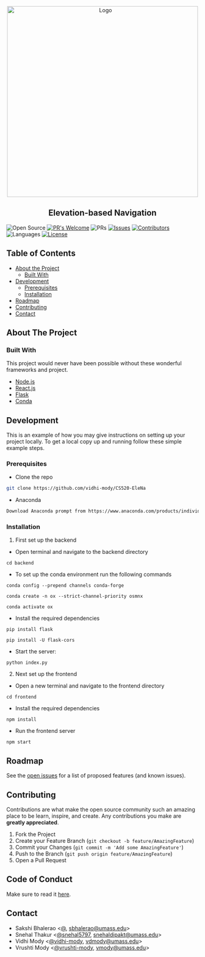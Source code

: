 <!-- PROJECT LOGO -->

<p align="center">
    <img src="https://img.freepik.com/free-vector/mountain-bike-concept-illustration_114360-9361.jpg?w=2000&t=st=1670450169~exp=1670450769~hmac=db8e85125d52ee15e36ff41c61a9bc2bdf8a5fcfa576001157efea25c98e9eea" width="500" alt="Logo">
<p align="center">

<h2 align="center">Elevation-based Navigation</h2>

<p align="center">
</p>

![Open Source](https://badges.frapsoft.com/os/v1/open-source.svg?v=103)
[![PR's Welcome](https://img.shields.io/badge/PRs-welcome-brightgreen.svg?style=flat)](https://github.com/vidhi-mody/CS520-EleNa/pulls)
![PRs](https://img.shields.io/github/issues-pr-closed/vidhi-mody/CS520-EleNa?color=pink)
[![Issues](https://img.shields.io/github/issues-raw/vidhi-mody/CS520-EleNa)](https://github.com/vidhi-mody/CS520-EleNa/issues)
[![Contributors](https://img.shields.io/github/contributors/vidhi-mody/CS520-EleNa?color=red)]()
![Languages](https://img.shields.io/github/languages/count/vidhi-mody/CS520-EleNa?color=orange)
[![License](https://img.shields.io/badge/License-Apache%202.0-blue.svg)](https://opensource.org/licenses/Apache-2.0)

<!-- TABLE OF CONTENTS -->

## Table of Contents

- [About the Project](#about-the-project)
  - [Built With](#built-with)
- [Development](#development)
  - [Prerequisites](#prerequisites)
  - [Installation](#installation)
- [Roadmap](#roadmap)
- [Contributing](#contributing)
- [Contact](#contact)

<!-- ABOUT THE PROJECT -->

## About The Project

<!--
[![Product Name Screen Shot][product-screenshot]](https://example.com)
-->

### Built With

This project would never have been possible without these wonderful frameworks and project.

- [Node.js](https://nodejs.org)
- [React.js](https://reactjs.org/)
- [Flask](https://flask.palletsprojects.com/en/2.2.x/)
- [Conda](https://docs.conda.io/en/latest/)

<!-- GETTING STARTED -->

## Development

This is an example of how you may give instructions on setting up your project locally.
To get a local copy up and running follow these simple example steps.

### Prerequisites

- Clone the repo

```sh
git clone https://github.com/vidhi-mody/CS520-EleNa
```

- Anaconda

```sh
Download Anaconda prompt from https://www.anaconda.com/products/individual
```

### Installation

1. First set up the backend 

- Open terminal and navigate to the backend directory

```
cd backend
```
- To set up the conda environment run the following commands
```
conda config --prepend channels conda-forge
```
```
conda create -n ox --strict-channel-priority osmnx
```
```
conda activate ox
```
- Install the required dependencies
```
pip install flask
```
```
pip install -U flask-cors
```
- Start the server:
```
python index.py
```

2. Next set up the frontend 

- Open a new terminal and navigate to the frontend directory

```
cd frontend
```
- Install the required dependencies

```
npm install
```

- Run the frontend server
```
npm start
```
 

<!-- ROADMAP -->

## Roadmap

See the [open issues](https://github.com/vidhi-mody/CS520-EleNa/issues) for a list of proposed features (and known issues).

<!-- CONTRIBUTING -->

## Contributing

Contributions are what make the open source community such an amazing place to be learn, inspire, and create. Any contributions you make are **greatly appreciated**.

1. Fork the Project
2. Create your Feature Branch (`git checkout -b feature/AmazingFeature`)
3. Commit your Changes (`git commit -m 'Add some AmazingFeature'`)
4. Push to the Branch (`git push origin feature/AmazingFeature`)
5. Open a Pull Request

<!-- CODE OF CONDUCT -->

## Code of Conduct

Make sure to read it [here](CODE_OF_CONDUCT.md).

## Contact

- Sakshi Bhalerao <[@](https://github.com/vidhi-mody),  sbhalerao@umass.edu>
- Snehal Thakur <[@snehal5797](https://github.com/snehal5797),  snehaldipakt@umass.edu>
- Vidhi Mody <[@vidhi-mody](https://github.com/vidhi-mody),  vdmody@umass.edu>
- Vrushti Mody <[@vrushti-mody](https://github.com/vrushti-mody),  vmody@umass.edu>







